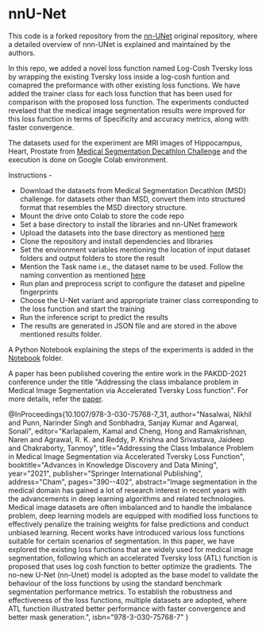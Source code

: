 # nnU-Net

This code is a forked repository from the [nn-UNet](https://github.com/MIC-DKFZ/nnUNet) original repository, 
where a detailed overview of nnn-UNet is explained and maintained by the authors.

In this repo, we added a novel loss function named Log-Cosh Tversky loss by wrapping the existing Tversky loss inside a 
log-cosh funtion and comapred the preformance with other existing loss functions. We have added the trainer class for each 
loss function that has been used for comparison with the proposed loss function. The experiments conducted revelaed that 
the medical image segmentation results were improved for this loss function in terms of Specificity and accuracy metrics, along with faster convergence.

The datasets used for the experiment are MRI images of Hippocampus, Heart, Prostate from [Medical Segmentation Decathlon Challenge](http://medicaldecathlon.com/) and 
the execution is done on Google Colab environment.

Instructions - 
* Download the datasets from Medical Segmentation Decathlon (MSD) challenge. for datasets other than MSD, convert them into structured format that resembles the MSD directory structure.
* Mount the drive onto Colab to store the code repo
* Set a base directory to install the libraries and nn-UNet framework
* Upload the datasets into the base directory as mentioned [here](https://github.com/MIC-DKFZ/nnUNet/blob/master/documentation/setting_up_paths.md)
* Clone the repository and install dependencies and libraries
* Set the environment variables mentioning the location of input dataset folders and output folders to store the result
* Mention the Task name i.e., the dataset name to be used. Follow the naming convention as mentioned [here](https://github.com/MIC-DKFZ/nnUNet/blob/master/documentation/dataset_conversion.md)
* Run plan and preprocess script to configure the dataset and pipeline fingerprints
* Choose the U-Net variant and appropriate trainer class corresponding to the loss function and start the training
* Run the inference script to predict the results
* The results are generated in JSON file and are stored in the above mentioned results folder.


A Python Notebook explaining the steps of the experiments is added in the [Notebook](https://github.com/nikh9l/nn-UNet/tree/main/Notebook) folder.

A paper has been published covering the entire work in the PAKDD-2021 conference under the title 
"Addressing the class imbalance problem in Medical Image Segmentation via Accelerated Tversky Loss function". 
For more details, refer the [paper](https://link.springer.com/chapter/10.1007/978-3-030-75768-7_31).

@InProceedings{10.1007/978-3-030-75768-7_31,
author="Nasalwai, Nikhil
and Punn, Narinder Singh
and Sonbhadra, Sanjay Kumar
and Agarwal, Sonali",
editor="Karlapalem, Kamal
and Cheng, Hong
and Ramakrishnan, Naren
and Agrawal, R. K.
and Reddy, P. Krishna
and Srivastava, Jaideep
and Chakraborty, Tanmoy",
title="Addressing the Class Imbalance Problem in Medical Image Segmentation via Accelerated Tversky Loss Function",
booktitle="Advances in Knowledge Discovery and Data Mining",
year="2021",
publisher="Springer International Publishing",
address="Cham",
pages="390--402",
abstract="Image segmentation in the medical domain has gained a lot of research interest in recent years with the advancements in deep learning algorithms and related technologies. Medical image datasets are often imbalanced and to handle the imbalance problem, deep learning models are equipped with modified loss functions to effectively penalize the training weights for false predictions and conduct unbiased learning. Recent works have introduced various loss functions suitable for certain scenarios of segmentation. In this paper, we have explored the existing loss functions that are widely used for medical image segmentation, following which an accelerated Tversky loss (ATL) function is proposed that uses log cosh function to better optimize the gradients. The no-new U-Net (nn-Unet) model is adopted as the base model to validate the behaviour of the loss functions by using the standard benchmark segmentation performance metrics. To establish the robustness and effectiveness of the loss functions, multiple datasets are adopted, where ATL function illustrated better performance with faster convergence and better mask generation.",
isbn="978-3-030-75768-7"
}
